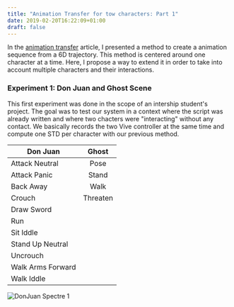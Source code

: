 ```yaml
---
title: "Animation Transfer for tow characters: Part 1"
date: 2019-02-20T16:22:09+01:00
draft: false
---
```


In the [animation transfer](../animation_transfer) article, I presented a method to create a animation sequence from a 6D trajectory. 
This method is centered around one character at a time. Here, I propose a way to extend it in order to take into account multiple characters and their interactions.

 


### Experiment 1: Don Juan and Ghost Scene  ###

This first experiment was done in the scope of an intership student's project.
The goal was to test our system in a context where the script was already written and where two chacters were "interacting" 
without any contact. We basically records the two Vive controller at the same time and compute one STD per character with our previous method.


| Don Juan      | Ghost         |
| ------------- |:-------------:|
| Attack Neutral      | Pose|
| Attack Panic      |Stand |
| Back Away | Walk |
| Crouch |    Threaten   |
| Draw Sword | |
| Run |       |
| Sit Iddle |       |
| Stand Up Neutral | |
| Uncrouch |      |
| Walk Arms Forward |    |
| Walk Iddle | |


![DonJuan Spectre 1](/Images/Animation_Transfer/Anim_djs_eg1.gif)




